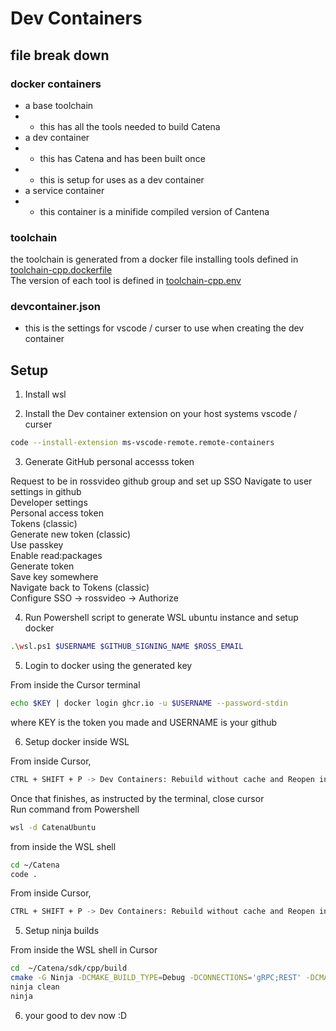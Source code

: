 # Dev Containers

## file break down

### docker containers

- a base toolchain
- - this has all the tools needed to build Catena
- a dev container
- - this has Catena and has been built once
- - this is setup for uses as a dev container
- a service container
- - this container is a minifide compiled version of Cantena

### toolchain

the toolchain is generated from a docker file installing tools defined in [toolchain-cpp.dockerfile](toolchain-cpp.dockerfile)  
The version of each tool is defined in [toolchain-cpp.env](toolchain-cpp.env)

### devcontainer.json
- this is the settings for vscode / curser to use when creating the dev container

## Setup
1. Install wsl

2. Install the Dev container extension on your host systems vscode / curser
```sh
code --install-extension ms-vscode-remote.remote-containers
```

3. Generate GitHub personal accesss token

Request to be in rossvideo github group and set up SSO
Navigate to user settings in github  
Developer settings  
Personal access token  
Tokens (classic)  
Generate new token (classic)  
Use passkey  
Enable read:packages  
Generate token  
Save key somewhere  
Navigate back to Tokens (classic)  
Configure SSO -> rossvideo -> Authorize  

4. Run Powershell script to generate WSL ubuntu instance and setup docker
```sh
.\wsl.ps1 $USERNAME $GITHUB_SIGNING_NAME $ROSS_EMAIL
```

5. Login to docker using the generated key

From inside the Cursor terminal
```sh
echo $KEY | docker login ghcr.io -u $USERNAME --password-stdin
```
where KEY is the token you made and USERNAME is your github 

6. Setup docker inside WSL

From inside Cursor,
```sh
CTRL + SHIFT + P -> Dev Containers: Rebuild without cache and Reopen in Container
```
Once that finishes, as instructed by the terminal, close cursor  
Run command from Powershell
```sh
wsl -d CatenaUbuntu
```
from inside the WSL shell
```sh
cd ~/Catena
code .
```
From inside Cursor,
```sh
CTRL + SHIFT + P -> Dev Containers: Rebuild without cache and Reopen in Container
```
5. Setup ninja builds

From inside the WSL shell in Cursor
```sh
cd  ~/Catena/sdk/cpp/build
cmake -G Ninja -DCMAKE_BUILD_TYPE=Debug -DCONNECTIONS='gRPC;REST' -DCMAKE_INSTALL_PREFIX=/usr/local/.local ~/Catena/sdks/cpp
ninja clean
ninja
```
6. your good to dev now :D
